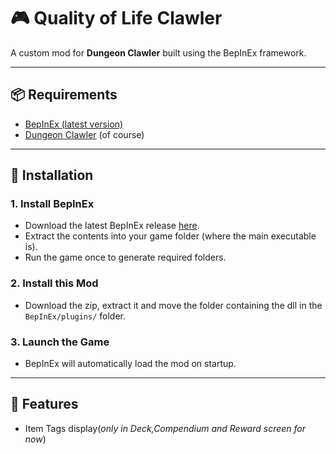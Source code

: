 # 🎮 **Q**uality **o**f **L**ife Clawler

A custom mod for **Dungeon Clawler** built using the BepInEx framework.

---

## 📦 Requirements

- [BepInEx (latest version) ](https://github.com/BepInEx/BepInEx/releases)
- [Dungeon Clawler](https://store.steampowered.com/app/2356780/Dungeon_Clawler/) (of course)

---

## 🧰 Installation

### 1. Install BepInEx

- Download the latest BepInEx release [here](https://github.com/BepInEx/BepInEx/releases).
- Extract the contents into your game folder (where the main executable is).
- Run the game once to generate required folders.

### 2. Install this Mod

- Download the zip, extract it and move the folder containing the dll in the `BepInEx/plugins/` folder.

### 3. Launch the Game

- BepInEx will automatically load the mod on startup.

---

## 🧪 Features

- Item Tags display(*only in Deck,Compendium and Reward screen for now*)


